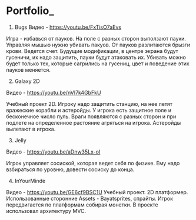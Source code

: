 # Portfolio_


1. Bugs
Видео - https://youtu.be/FxTisO7aEvs

Игра - избавься от пауков. На поле с разных сторон выползают пауки. Управляя мышью нужно убивать пакуов. От пауков разлитаются брызги крови. Ведется счет. 
Будущие модификации, в центре экрана будут гусеничи, их надо защитить, пауки будут атаковать их. Убивать можно будет только тех, которые сагрились на гусениц, цвет и поведение этих пауков меняется.

2. Galaxy 2D

Видео - https://youtu.be/nVI7k4GbFkU

Учебный проект 2D. Игроку надо защитить станцию, на нее летят вражеские корабли и астеройды. У игрока есть защитное поле и бесконечное число пуль. Враги появляются с разных сторон и при подлете на определенное растояние агряться на игрока. Астеройды вылетают в игрока.

3. Jelly

Видео - https://youtu.be/aDnw35Lx-oI

Игрок управляет сосиской, которая ведет себя по физике. Ему надо взбираться по уровню, довести сосиску до конца. 

4. InYourMinde

Видео - https://youtu.be/GE6cf9BSC1U
Учебный проект. 2D платформер.
Использованные сторонние Assets - Bayatsprites, спрайты.
Игрок передвигается по платформам собирая монетки. В проекте использовал архитектуру MVC.